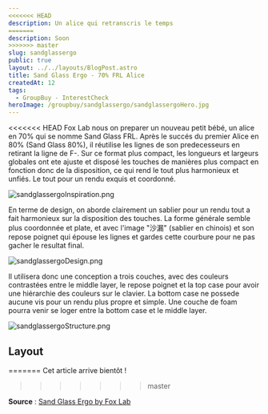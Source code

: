 ```yaml
---
<<<<<<< HEAD
description: Un alice qui retranscris le temps
=======
description: Soon
>>>>>>> master
slug: sandglassergo
public: true
layout: ../../layouts/BlogPost.astro
title: Sand Glass Ergo - 70% FRL Alice
createdAt: 12
tags:
  - GroupBuy - InterestCheck
heroImage: /groupbuy/sandglassergo/sandglassergoHero.jpg
---
```



<<<<<<< HEAD
Fox Lab nous on preparer un nouveau petit bébé, un alice en 70% qui se nomme Sand Glass FRL. Après le succés du premier Alice en 80% (Sand Glass 80%), il réutilise les lignes de son predecesseurs en retirant la ligne de F-. Sur ce format plus compact, les longueurs et largeurs globales ont ete ajuste et disposé les touches de manières plus compact en fonction donc de la disposition, ce qui rend le tout plus harmonieux et unfiés. Le tout pour un rendu exquis et coordonné.

![sandglassergoInspiration.png](/groupbuy/sandglassergo/sandglassergoInspiration.png)

En terme de design, on aborde clairement un sablier pour un rendu tout a fait harmonieux sur la disposition des touches. La forme générale semble plus coordonnée et plate, et avec l'image "沙漏" (sablier en chinois) et son repose poignet qui épouse les lignes et gardes cette courbure pour ne pas gacher le resultat final.

![sandglassergoDesign.png](/groupbuy/sandglassergo/sandglassergoDesign.png)

Il utilisera donc une conception a trois couches, avec des couleurs contrastées entre le middle layer, le repose poignet et la top case pour avoir une hiérarchie des couleurs sur le clavier. La bottom case ne possede aucune vis pour un rendu plus propre et simple. Une couche de foam pourra venir se loger entre la bottom case et le  middle layer.

![sandglassergoStructure.png](/groupbuy/sandglassergo/sandglassergoStructure.png)

## Layout


=======
Cet article arrive bientôt !
>>>>>>> master

**Source** : [Sand Glass Ergo by Fox Lab](https://geekhack.org/index.php?topic=119902)
